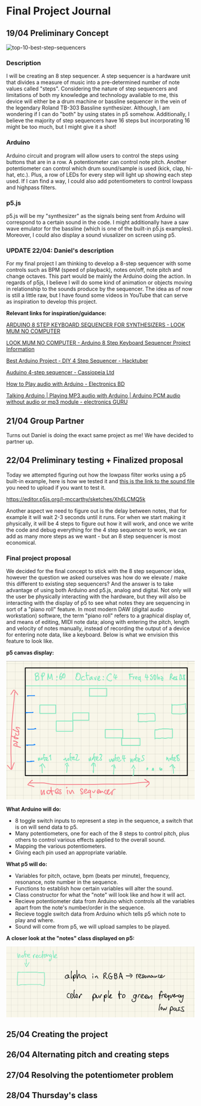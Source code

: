 # Final Project Journal

## 19/04 Preliminary Concept

![top-10-best-step-sequencers](https://user-images.githubusercontent.com/98512628/164894845-058bb252-0a7c-4383-b535-990448dcb540.jpg)

### Description

I will be creating an 8 step sequencer. A step sequencer is a hardware unit that divides a measure of music into a pre-determined number of note values called "steps". Considering the nature of step sequencers and limitations of both my knowledge and technology available to me, this device will either be a drum machine or bassline sequencer in the vein of the legendary Roland TB-303 Bassline synthesizer. Although, I am wondering if I can do "both" by using states in p5 somehow. Additionally, I believe the majority of step sequencers have 16 steps but incorporating 16 might be too much, but I might give it a shot!

### Arduino

Arduino circuit and program will allow users to control the steps using buttons that are in a row. A potentiometer can control note pitch. Another potentiometer can control which drum sound/sample is used (kick, clap, hi-hat, etc.). Plus, a row of LEDs for every step will light up showing each step used. If I can find a way, I could also add potentiometers to control lowpass and highpass filters.

### p5.js

p5.js will be my "synthesizer" as the signals being sent from Arduino will correspond to a certain sound in the code. I might additionally have a saw wave emulator for the bassline (which is one of the built-in p5.js examples). Moreover, I could also display a sound viusalizer on screen using p5.

### UPDATE 22/04: Daniel's description

For my final project I am thinking to develop a 8-step sequencer with some controls such as BPM (speed of playback), notes on/off, note pitch and change octaves. This part would be mainly the Arduino doing the action. In regards of p5js, I believe I will do some kind of animation or objects moving in relationship to the sounds produce by the sequencer. The idea as of now is still a little raw, but I have found some videos in YouTube that can serve as inspiration to develop this project.

**Relevant links for inspiration/guidance:**

[ARDUINO 8 STEP KEYBOARD SEQUENCER FOR SYNTHESIZERS - LOOK MUM NO COMPUTER](https://www.youtube.com/watch?v=9oGlCfwCoCw)

[LOOK MUM NO COMPUTER - Arduino 8 Step Keyboard Sequencer Project Information](https://www.lookmumnocomputer.com/projects/#/sequencer-keyboard)

[Best Arduino Project - DIY 4 Step Sequencer - Hacktuber](https://www.youtube.com/watch?v=ozSdVL2EzR4)

[Auduino 4-step sequencer - Cassiopeia Ltd](https://cassiopeia.hk/sequencer/)

[How to Play audio with Arduino - Electronics BD](https://www.youtube.com/watch?v=aaqaAXlZbuc)

[Talking Arduino | Playing MP3 audio with Arduino | Arduino PCM audio without audio or mp3 module - electronics GURU](https://www.youtube.com/watch?v=F28Znry0qcw)

## 21/04 Group Partner

Turns out Daniel is doing the exact same project as me! We have decided to partner up.

## 22/04 Preliminary testing + Finalized proposal

Today we attempted figuring out how the lowpass filter works using a p5 built-in example, here is how we tested it and [this is the link to the sound file](https://github.com/l-mccarthy/IntroToIM/blob/main/finalProject/Media/sound.mp3) you need to upload if you want to test it.

https://editor.p5js.org/l-mccarthy/sketches/Xh6LCMQ5k

Another aspect we need to figure out is the delay between notes, that for example it will wait 2-3 seconds until it runs. For when we start making it physically, it will be 4 steps to figure out how it will work, and once we write the code and debug everything for the 4 step sequencer to work, we can add as many more steps as we want - but an 8 step sequencer is most economical.

### Final project proposal

We decided for the final concept to stick with the 8 step sequencer idea, however the question we asked ourselves was how do we elevate / make this different to existing step sequencers? And the answer is to take advantage of using both Arduino and p5.js, analog and digital. Not only will the user be physically interacting with the hardware, but they will also be interacting with the display of p5 to see what notes they are sequencing in sort of a "piano roll" feature. In most modern DAW (digital audio workstation) software, the term "piano roll" refers to a graphical display of, and means of editing, MIDI note data; along with entering the pitch, length and velocity of notes manually, instead of recording the output of a device for entering note data, like a keyboard. Below is what we envision this feature to look like.

**p5 canvas display:**

![display](https://github.com/l-mccarthy/IntroToIM/blob/main/finalProject/Media/p5_Display_Sketch.png)

**What Arduino will do:**
* 8 toggle switch inputs to represent a step in the sequence, a switch that is on will send data to p5.
* Many potentiometers, one for each of the 8 steps to control pitch, plus others to control various effects applied to the overall sound.
* Mapping the various potentiometers.
* Giving each pin used an appropriate variable.

**What p5 will do:**
* Variables for pitch, octave, bpm (beats per minute), frequency, resonance, note number in the sequence.
* Functions to establish how certain variables will alter the sound.
* Class constructor for what the "note" will look like and how it will act.
* Recieve potentiometer data from Arduino which controls all the variables apart from the note's number/order in the sequence.
* Recieve toggle switch data from Arduino which tells p5 which note to play and where.
* Sound will come from p5, we will upload samples to be played.

**A closer look at the "notes" class displayed on p5:**

![notes display](https://github.com/l-mccarthy/IntroToIM/blob/main/finalProject/Media/Notes_Sketch.png)

## 25/04 Creating the project

## 26/04 Alternating pitch and creating steps

## 27/04 Resolving the potentiometer problem

## 28/04 Thursday's class

